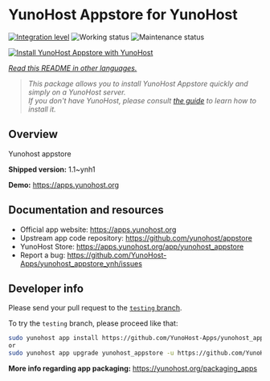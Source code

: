 <!--
N.B.: This README was automatically generated by <https://github.com/YunoHost/apps/tree/master/tools/readme_generator>
It shall NOT be edited by hand.
-->

# YunoHost Appstore for YunoHost

[![Integration level](https://dash.yunohost.org/integration/yunohost_appstore.svg)](https://ci-apps.yunohost.org/ci/apps/yunohost_appstore/) ![Working status](https://ci-apps.yunohost.org/ci/badges/yunohost_appstore.status.svg) ![Maintenance status](https://ci-apps.yunohost.org/ci/badges/yunohost_appstore.maintain.svg)

[![Install YunoHost Appstore with YunoHost](https://install-app.yunohost.org/install-with-yunohost.svg)](https://install-app.yunohost.org/?app=yunohost_appstore)

*[Read this README in other languages.](./ALL_README.md)*

> *This package allows you to install YunoHost Appstore quickly and simply on a YunoHost server.*  
> *If you don't have YunoHost, please consult [the guide](https://yunohost.org/install) to learn how to install it.*

## Overview

Yunohost appstore

**Shipped version:** 1.1~ynh1

**Demo:** <https://apps.yunohost.org>
## Documentation and resources

- Official app website: <https://apps.yunohost.org>
- Upstream app code repository: <https://github.com/yunohost/appstore>
- YunoHost Store: <https://apps.yunohost.org/app/yunohost_appstore>
- Report a bug: <https://github.com/YunoHost-Apps/yunohost_appstore_ynh/issues>

## Developer info

Please send your pull request to the [`testing` branch](https://github.com/YunoHost-Apps/yunohost_appstore_ynh/tree/testing).

To try the `testing` branch, please proceed like that:

```bash
sudo yunohost app install https://github.com/YunoHost-Apps/yunohost_appstore_ynh/tree/testing --debug
or
sudo yunohost app upgrade yunohost_appstore -u https://github.com/YunoHost-Apps/yunohost_appstore_ynh/tree/testing --debug
```

**More info regarding app packaging:** <https://yunohost.org/packaging_apps>
